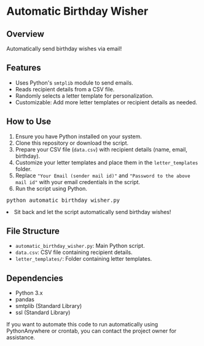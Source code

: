 <!DOCTYPE html>
<html lang="en">
<head>
    <meta charset="UTF-8">
    <meta name="viewport" content="width=device-width, initial-scale=1.0">
</head>
<body>

<h1>Automatic Birthday Wisher</h1>

<h2>Overview</h2>
<p>Automatically send birthday wishes via email!</p>

<h2>Features</h2>
<ul>
    <li>Uses Python's <code>smtplib</code> module to send emails.</li>
    <li>Reads recipient details from a CSV file.</li>
    <li>Randomly selects a letter template for personalization.</li>
    <li>Customizable: Add more letter templates or recipient details as needed.</li>
</ul>

<h2>How to Use</h2>
<ol>
    <li>Ensure you have Python installed on your system.</li>
    <li>Clone this repository or download the script.</li>
    <li>Prepare your CSV file (<code>data.csv</code>) with recipient details (name, email, birthday).</li>
    <li>Customize your letter templates and place them in the <code>letter_templates</code> folder.</li>
    <li>Replace <code>"Your Email (sender mail id)"</code> and <code>"Password to the above mail id"</code> with your email credentials in the script.</li>
    <li>Run the script using Python.</li>
</ol>

<pre>
python automatic_birthday_wisher.py
</pre>

<li>Sit back and let the script automatically send birthday wishes!</li>

<h2>File Structure</h2>
<ul>
    <li><code>automatic_birthday_wisher.py</code>: Main Python script.</li>
    <li><code>data.csv</code>: CSV file containing recipient details.</li>
    <li><code>letter_templates/</code>: Folder containing letter templates.</li>
</ul>

<h2>Dependencies</h2>
<ul>
    <li>Python 3.x</li>
    <li>pandas</li>
    <li>smtplib (Standard Library)</li>
    <li>ssl (Standard Library)</li>
</ul>

<p>If you want to automate this code to run automatically using PythonAnywhere or crontab, you can contact the project owner for assistance.</p>

</body>
</html>
